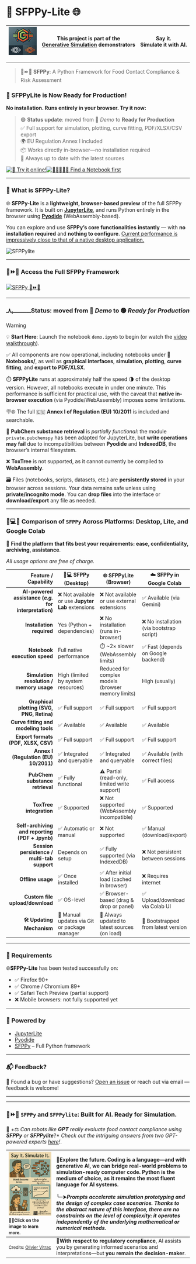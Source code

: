 # **🐍 SFPPy-Lite 🌐**

<div aligb="center">

| ![Generative Simulation](extra/assets/logo.png) | This project is part of the <br />[Generative Simulation](https://github.com/ovitrac/generativeSimulation) demonstrators | Say it.<br />Simulate it with AI. |
| ----------------------------------------------- | ------------------------------------------------------------ | --------------------------------- |

</div>

---

> 🍏⏩🍎 **SFPPy**: A Python Framework for Food Contact Compliance & Risk Assessment  

### 🚀 SFPPyLite is Now Ready for Production!

**No installation. Runs entirely in your browser. Try it now:**

> 🟢 **Status update**: moved from 🚧 *Demo* to **Ready for Production**  
>  ✅ Full support for simulation, plotting, curve fitting, PDF/XLSX/CSV export  
>  🌍 EU Regulation Annex I included  
>  📦 Works directly in-browser—no installation required  
>  🔄 Always up to date with the latest sources

<a href="https://ovitrac.github.io/SFPPylite/lab/index.html?path=demo.ipynb" target="_blank">
  <img src="https://img.shields.io/badge/SFPPylite-LAUNCH%20in%20your%20browser-blueviolet?logo=jupyter&style=for-the-badge" alt="🧪 Try it online!"></a><a href="https://htmlpreview.github.io/?https://github.com/ovitrac/SFPPylite/blob/main/SFPPylite.html" target="_blank"><img src="https://img.shields.io/badge/SFPPylite-Find%20a%20Notebook-violet?logo=jupyter&style=for-the-badge" alt="🔎📒📘📕📗 Find a Notebook first"></a>



---

### 🚀 What is SFPPy-Lite?

🌐 **SFPPy-Lite** is a **lightweight, browser-based preview** of the full SFPPy framework.
 It is built on [**JupyterLite**](https://jupyterlite.readthedocs.io/), and runs Python entirely in the browser using [**Pyodide**](https://pyodide.org/) (WebAssembly-based).

You can explore and use **SFPPy’s core functionalities** **instantly** — with **no installation required** and **nothing to configure**.
 <ins>Current performance is impressively close to that of a native desktop application.</ins>

![SFPPylite](https://github.com/ovitrac/SFPPylite/raw/refs/heads/main/extra/videos/SFPPylite.gif)

---

### 🍏⏩🍎 Access the Full SFPPy Framework

<a href="https://github.com/ovitrac/SFPPy" target="_blank" title="SFPPy – Python Framework for Food Contact Compliance">
  <img src="https://img.shields.io/badge/SFPPy-%F0%9F%8D%8F%E2%8F%A9%F0%9F%8D%8E_PARENT PROJECT-4CAF50?style=for-the-badge&logo=python" alt="SFPPy 🍏⏩🍎">
</a>



---

### ـــــــــــــــﮩ٨ـStatus: moved from 🚧 *Demo* to 🟢 *Ready for Production*

> [!WARNING]
> 💡 **Start Here**: Launch the notebook `demo.ipynb` to begin (or watch the [video walkthrough](https://ovitrac.github.io/SFPPy/SFPPylite_demo.html)).  
>
> ✅ All components are now operational, including notebooks under 📂**Notebooks/**, as well as **graphical interfaces**, **simulation**, **plotting**, **curve fitting**, and **export to PDF/XLSX**.  
>
> ⏱️ **SFPPyLite** runs at approximately half the speed 🌗 of the desktop version. However, all notebooks execute in under one minute. This performance is sufficient for practical use, with the caveat that **native in-browser execution** (via Pyodide/WebAssembly) imposes some limitations.  
>
> 🪧🌐 The full 🇪🇺 **Annex I of Regulation (EU) 10/2011** is included and searchable.  
>
> 🚩 **PubChem substance retrieval** is *partially functional*: the module `private.pubchemspy` has been adapted for JupyterLite, but **write operations may fail** due to incompatibilities between **Pyodide** and **IndexedDB**, the browser’s internal filesystem.  
>
> ❌ **ToxTree** is not supported, as it cannot currently be compiled to **WebAssembly**.  
>
> 🗃️ Files (notebooks, scripts, datasets, etc.) are **persistently stored** in your browser across sessions. Your data remains safe unless using **private/incognito mode**. You can **drop files** into the interface or **download/export** any file as needed.
>
> 



---

### 🤖💻🌐 Comparison of `SFPPy` Across Platforms: Desktop, Lite, and Google Colab

🧭 **Find the platform that fits best your requirements: ease, confidentiality, archiving, assistance**.

*All usage options are free of charge.*

|                                  Feature / Capability | 💫💻 **SFPPy (Desktop)**                            | 🌐 **SFPPyLite (Browser)**                          | ☁️ **SFPPy in Google Colab**              |
| ----------------------------------------------------: | ------------------------------------------------- | -------------------------------------------------- | ---------------------------------------- |
| **AI-powered assistance (*e.g.* for interpretation)** | ❌ Not available or use **Jupyter Lab** extensions | ❌ Not available or use external extensions         | ✅ Available (via Gemini)                 |
|                             **Installation required** | Yes (Python + dependencies)                       | ❌ No installation (runs in-browser)                | ❌ No installation (via bootstrap script) |
|                          **Notebook execution speed** | Full native performance                           | ⏱️ ~2× slower (WebAssembly limits)                  | ✅ Fast (depends on Google backend)       |
|              **Simulation resolution / memory usage** | High (limited by system resources)                | Reduced for complex models (browser memory limits) | High (usually)                           |
|             **Graphical plotting (SVG, PNG, Retina)** | ✅ Full support                                    | ✅ Full support                                     | ✅ Full support                           |
|                  **Curve fitting and modeling tools** | ✅ Available                                       | ✅ Available                                        | ✅ Available                              |
|                   **Export formats (PDF, XLSX, CSV)** | ✅ Full support                                    | ✅ Full support                                     | ✅ Full support                           |
|                 **Annex I (Regulation (EU) 10/2011)** | ✅ Integrated and queryable                        | ✅ Integrated and queryable                         | ✅ Available (with correct files)         |
|                       **PubChem substance retrieval** | ✅ Fully functional                                | ⚠️ Partial (read-only, limited write support)       | ✅ Full access                            |
|                               **ToxTree integration** | ✅ Supported                                       | ❌ Not supported (WebAssembly incompatible)         | ✅ Supported                              |
|       **Self-archiving and reporting (PDF + .ipynb)** | ✅ Automatic or manual                             | ❌ Not supported                                    | ✅ Manual (download/export)               |
|           **Session persistence / multi-tab support** | Depends on setup                                  | ✅ Fully supported (via IndexedDB)                  | ❌ Not persistent between sessions        |
|                                     **Offline usage** | ✅ Once installed                                  | ✅ After initial load (cached in browser)           | ❌ Requires internet                      |
|                       **Custom file upload/download** | ✅ OS-level                                        | ✅ Browser-based (drag & drop or panel)             | ✅ Upload/download via Colab UI           |
|                              **🛠️ Updating Mechanism** | 🔁 Manual updates via Git or package manager       | 🔄 Always updated to latest sources (on load)       | 🔄 Bootstrapped from latest version       |



---

### 💫 Requirements

🌐**SFPPy-Lite** has been tested successfully on:

- ✅ Firefox 90+
- ✅ Chrome / Chromium 89+
- ✅ Safari Tech Preview (partial support)
- ❌ Mobile browsers: not fully supported yet

---

### 🧰 Powered by

- [JupyterLite](https://jupyterlite.readthedocs.io/)
- [Pyodide](https://pyodide.org/)
- [SFPPy](https://github.com/ovitrac/SFPPy) – Full Python framework

---

### 📬 Feedback?

💬 Found a bug or have suggestions? [Open an issue](https://github.com/ovitrac/SFPPy/issues) or reach out via email — feedback is welcome!

---

---

### 🍏⏩🍎 `SFPPy` and `SFPPylite`: Built for AI. Ready for Simulation.

🤖 +⚖️ *Can robots like **GPT** really evaluate food contact compliance using **SFPPy** or **SFPPylite***?* *Check out the intriguing answers from two GPT-powered experts [here](https://github.com/ovitrac/SFPPy/wiki/🤖-Ask-GPT-to-demonstrate-compliance-with-SFPPy)!*.

| [<img src="extra/assets/page1.png" alt="page1" style="zoom:50%;" />](https://github.com/ovitrac/generativeSimulation)<small>☝🏻Click on the image to learn more.</small> | 🔮**Explore the future.**  Coding is a language—and with generative AI, we can bridge real-world problems to simulation-ready computer code. Python is the medium of choice, as it remains the most fluent language for AI systems.<br /><br />╰┈➤***Prompts accelerate simulation prototyping** and the design of complex case scenarios. Thanks to the abstract nature of this interface, there are no constraints on the level of complexity: it operates independently of the underlying mathematical or numerical methods.*<br /> |
| :----------------------------------------------------------- | :----------------------------------------------------------- |
| <small>Credits: [Olivier Vitrac](mailto:olivier.vitrac@gmail.com)</small> | 🤔**With respect to regulatory compliance**, AI assists you by generating informed scenarios and interpretations—but **you remain the decision-maker**.<br /> |

